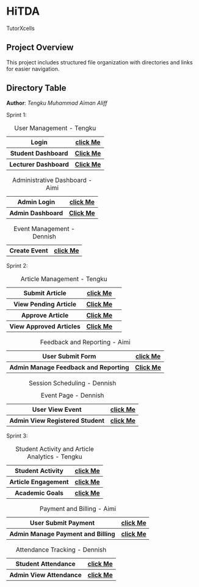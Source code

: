 # HiTDA
TutorXcells


## Project Overview

This project includes structured file organization with directories and links for easier navigation.

## Directory Table
**Author**: *Tengku Muhammad Aiman Aliff*

Sprint 1:
<table>
<caption>User Management - Tengku</caption>
  <tr>
    <th>Login</th>
    <th><a href="User Dashboard/login.php">click Me</a></th>
  </tr>
  <tr>
    <th>Student Dashboard</th>
    <th><a href="Tengku Aiman/User Management/StudentDashboard.php">Click Me</a></th>
  </tr>
  <tr>
    <th>Lecturer Dashboard</th>
    <th><a href="Tengku Aiman/User Management/LecturerDashboard.php">Click Me</a></th>
  </tr>

  <table>
  <caption>Administrative Dashboard - Aimi</caption>
  <tr>
    <th>Admin Login</th>
    <th><a href="Sprint1_Administrative Dashboard/AdminLogin.php">click Me</a></th>
  </tr>
  <tr>
    <th>Admin Dashboard</th>
    <th><a href="Sprint1_Administrative Dashboard/AdminHome.html">Click Me</a></th>
  </tr>

  <table>
<caption>Event Management - Dennish</caption>
  <tr>
    <th>Create Event</th>
    <th><a href="event_form.php">click Me</a></th>
  </tr>
    
  </table>

  Sprint 2:
<table>
  <caption>Article Management - Tengku</caption>
  <tr>
    <th>Submit Article</th>
    <th><a href="Article/artcile.php">click Me</a></th>
  </tr>
  <tr>
    <th>View Pending Article</th>
    <th><a href="Article/adminartcile.php">Click Me</a></th>
  </tr>
  <tr>
    <th>Approve Article</th>
    <th><a href="Article/show-article.php">Click Me</a></th>
    <th><a href="Article/approve.php"</th>
  </tr>
    <tr>
    <th>View Approved Articles</th>
    <th><a href="Article/disparticle.php">Click Me</a></th>
    <th><a href="Article/pok.php"</th>
  </tr>
</table>

<table>
  <caption>Feedback and Reporting - Aimi</caption>
  <tr>
    <th>User Submit Form</th>
    <th><a href="Sprint2_Feedback and Reporting/UserFeedbackReport.php">click Me</a></th>
  </tr>
  <tr>
    <th>Admin Manage Feedback and Reporting</th>
    <th><a href="Sprint2_Feedback and Reporting/TrackReport.php">Click Me</a></th>
  </tr>
</table>

  <table>
<caption>Session Scheduling - Dennish</caption>
  <tr>
    <th>User View Event</th>
    <th><a href="Sprint2_SessionScheduling/eventPage.html">click Me</a></th>
  </tr>

<caption>Event Page - Dennish</caption>
  <tr>
    <th>Admin View Registered Student</th>
    <th><a href="Sprint2_SessionScheduling/ViewRegisteredStud.html">click Me</a></th>
  </tr>
</table>

Sprint 3: 

<table>
<caption>Student Activity and Article Analytics - Tengku</caption>
  <tr>
    <th>Student Activity</th>
    <th><a href="Website Analytics/rewards.php">click Me</a></th>
  </tr>
  <tr>
    <th>Article Engagement</th>
    <th><a href="Sprint3_Payment&Billing/TrackPaymentBilling.php">click Me</a></th>
  </tr>
  <tr>
    <th>Academic Goals</th>
    <th><a href="Website Analytics/update.php">click Me</a></th>
  </tr>
</table>

<table>
<caption>Payment and Billing - Aimi</caption>
  <tr>
    <th>User Submit Payment</th>
    <th><a href="Sprint3_Payment&Billing/PaymentForm.php">click Me</a></th>
  </tr>
  <tr>
    <th>Admin Manage Payment and Billing</th>
    <th><a href="Sprint3_Payment&Billing/TrackPaymentBilling.php">click Me</a></th>
  </tr>

  <table>
<caption>Attendance Tracking - Dennish</caption>
  <tr>
    <th>Student Attendance</th>
    <th><a href="Sprint3_AttendanceTracking/StudentAttendance.html">click Me</a></th>
  </tr>
  <tr>
    <th>Admin View Attendance</th>
    <th><a href="Sprint3_AttendanceTracking/AdminViewAttendance.html">click Me</a></th>
  </tr>
</table>

